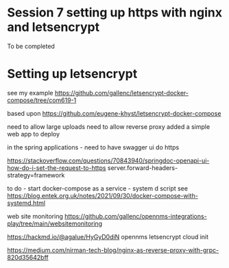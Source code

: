 # Session 7 setting up https with nginx and letsencrypt

To be completed


# Setting up letsencrypt

see my example https://github.com/gallenc/letsencrypt-docker-compose/tree/com619-1

based upon https://github.com/eugene-khyst/letsencrypt-docker-compose 

need to allow large uploads
need to allow reverse proxy
added a simple web app to deploy 

in the spring applications - need to have swagger ui do https

https://stackoverflow.com/questions/70843940/springdoc-openapi-ui-how-do-i-set-the-request-to-https
server.forward-headers-strategy=framework

to do - start docker-compose as a service - system d script
see https://blog.entek.org.uk/notes/2021/09/30/docker-compose-with-systemd.html


web site monitoring
https://github.com/gallenc/opennms-integrations-play/tree/main/websitemonitoring

https://hackmd.io/@agalue/HyGyD0diN  opennms letsencrypt cloud init

https://medium.com/nirman-tech-blog/nginx-as-reverse-proxy-with-grpc-820d35642bff

